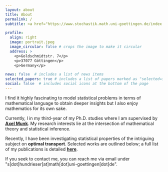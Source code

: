```yaml
---
layout: about
title: About
permalink: /
subtitle: <a href="https://www.stochastik.math.uni-goettingen.de/index.php?id=home&url=http%3A%2F%2Fnewmax.click&language=en"><b>Institute for Mathematical Stochastics</b></a>,  Georg-August-University Göttingen

profile:
  align: right
  image: portrait.jpeg
  image_circular: false # crops the image to make it circular
  address: >
    <p>Goldschmidtstr. 7</p>
    <p>37077 Göttingen</p>
    <p>Germany</p>

news: false  # includes a list of news items
selected_papers: true # includes a list of papers marked as "selected={true}"
social: false  # includes social icons at the bottom of the page
---
```


I find it highly fascinating to model statistical problems in terms of mathematical language to obtain deeper insights but I also enjoy mathematics for its own sake. 

Currently, I in my third-year of my Ph.D. studies  where I am supervised by <a href="http://www.stochastik.math.uni-goettingen.de/index.php?id=14&username=munk"><b>Axel Munk</b></a>. My research interests lie at the intersection of mathematical theory and statistical inference. 

Recently, I have been investigating statistical properties of the intriguing subject on **optimal transport**. Selected works are outlined below; a full list of my publications is detailed <a href="https://hundrieser.github.io/publications/"><b>here</b></a>. 

If you seek to contact me, you can reach me via email under "s[dot]hundrieser[at]math[dot]uni-goettingen[dot]de".

<!-- ### What is still missing
- The infamous SH logo. 
- List of talks
- Additional details on Papers
- CV should be added eventually -->

<!-- Write your biography here. Tell the world about yourself. Link to your favorite [subreddit](http://reddit.com). You can put a picture in, too. The code is already in, just name your picture `prof_pic.jpg` and put it in the `img/` folder. -->

<!-- Put your address / P.O. box / other info right below your picture. You can also disable any these elements by editing `profile` property of the YAML header of your `_pages/about.md`. Edit `_bibliography/papers.bib` and Jekyll will render your [publications page](/al-folio/publications/) automatically. -->

<!-- Link to your social media connections, too. This theme is set up to use [Font Awesome icons](http://fortawesome.github.io/Font-Awesome/) and [Academicons](https://jpswalsh.github.io/academicons/), like the ones below. Add your Facebook, Twitter, LinkedIn, Google Scholar, or just disable all of them. -->
